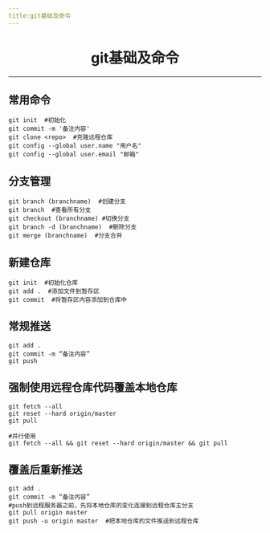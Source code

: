 ```yaml
---
title:git基础及命令
---
```


# <center>git基础及命令</center>

***

## 常用命令

```shell
git init  #初始化
git commit -m '备注内容'
git clone <repo>  #克隆远程仓库
git config --global user.name "用户名"
git config --global user.email "邮箱"
```

## 分支管理

```shell
git branch (branchname)  #创建分支
git branch  #查看所有分支
git checkout (branchname) #切换分支
git branch -d (branchname)  #删除分支
git merge (branchname)  #分支合并
```

## 新建仓库

```shell
git init  #初始化仓库
git add .  #添加文件到暂存区  
git commit  #将暂存区内容添加到仓库中
```

## 常规推送

```shell
git add .
git commit -m “备注内容”
git push
```

## 强制使用远程仓库代码覆盖本地仓库

```shell
git fetch --all
git reset --hard origin/master
git pull

#并行使用
git fetch --all && git reset --hard origin/master && git pull
```

## 覆盖后重新推送

```shell
git add .
git commit -m “备注内容”
#push到远程服务器之前，先将本地仓库的变化连接到远程仓库主分支
git pull origin master
git push -u origin master  #把本地仓库的文件推送到远程仓库
```